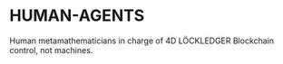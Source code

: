 # HUMAN-AGENTS
Human metamathematicians in charge of 4D LÖCKLEDGER Blockchain control, not machines.
